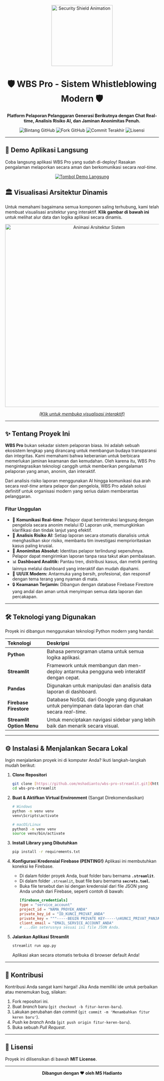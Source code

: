 <div align="center">
  <img src="https://media.giphy.com/media/v1.Y2lkPTc5MGI3NjExNTF1a2s2YXAzZmpmbjloejZ3d2IzZ2I4bnd4ejJ4ajVwMm5pczFwMSZlcD12MV9pbnRlcm5hbF9naWZfYnlfaWQmY3Q9Zw/3oKIPc07HWE3pAGAlq/giphy.gif" alt="Security Shield Animation" width="200"/>
  <h1>🛡️ WBS Pro - Sistem Whistleblowing Modern 🛡️</h1>
  <p><strong>Platform Pelaporan Pelanggaran Generasi Berikutnya dengan Chat Real-time, Analisis Risiko AI, dan Jaminan Anonimitas Penuh.</strong></p>

  <!-- Dynamic Badges -->
  <p>
    <img src="https://img.shields.io/github/stars/mshadianto/wbs-pro-streamlit?style=for-the-badge&logo=github&color=3b82f6" alt="Bintang GitHub"/>
    <img src="https://img.shields.io/github/forks/mshadianto/wbs-pro-streamlit?style=for-the-badge&logo=github&color=60a5fa" alt="Fork GitHub"/>
    <img src="https://img.shields.io/github/last-commit/mshadianto/wbs-pro-streamlit?style=for-the-badge&logo=git&color=1e293b" alt="Commit Terakhir"/>
    <img src="https://img.shields.io/badge/license-MIT-blue.svg?style=for-the-badge" alt="Lisensi"/>
  </p>
</div>

---

## 🚀 Demo Aplikasi Langsung

Coba langsung aplikasi WBS Pro yang sudah di-deploy! Rasakan pengalaman melaporkan secara aman dan berkomunikasi secara *real-time*.

<div align="center">
  <a href="https://wbs-pro-streamlit.streamlit.app/">
    <img src="https://static.streamlit.io/badges/streamlit_badge_blue_light.svg" alt="Tombol Demo Langsung"/>
  </a>
</div>

## 🏛️ Visualisasi Arsitektur Dinamis

Untuk memahami bagaimana semua komponen saling terhubung, kami telah membuat visualisasi arsitektur yang interaktif. **Klik gambar di bawah ini** untuk melihat alur data dan logika aplikasi secara dinamis.

<div align="center">
  <a href="https://mshadianto.github.io/wbs-pro-streamlit/arsitektur.html">
    <img src="https://media.giphy.com/media/v1.Y2lkPTc5MGI3NjExbWg0ZzZpY2VwZTNzMHNqNGR4dGZtZzlyZ21obnZzNmdrMmNudjZ1dCZlcD12MV9pbnRlcm5hbF9naWZfYnlfaWQmY3Q9Zw/L4T0nL4E4i4Z4t3p7R/giphy.gif" alt="Animasi Arsitektur Sistem" width="600"/>
    <br>
    <p><em>(Klik untuk membuka visualisasi interaktif)</em></p>
  </a>
</div>

---

## ✨ Tentang Proyek Ini

**WBS Pro** bukan sekadar sistem pelaporan biasa. Ini adalah sebuah ekosistem lengkap yang dirancang untuk membangun budaya transparansi dan integritas. Kami memahami bahwa keberanian untuk berbicara memerlukan jaminan keamanan dan kemudahan. Oleh karena itu, WBS Pro mengintegrasikan teknologi canggih untuk memberikan pengalaman pelaporan yang aman, anonim, dan interaktif.

Dari analisis risiko laporan menggunakan AI hingga komunikasi dua arah secara *real-time* antara pelapor dan pengelola, WBS Pro adalah solusi definitif untuk organisasi modern yang serius dalam memberantas pelanggaran.

### Fitur Unggulan

* 💬 **Komunikasi Real-time:** Pelapor dapat berinteraksi langsung dengan pengelola secara anonim melalui ID Laporan unik, memungkinkan klarifikasi dan tindak lanjut yang efektif.
* 🤖 **Analisis Risiko AI:** Setiap laporan secara otomatis dianalisis untuk menghasilkan skor risiko, membantu tim investigasi memprioritaskan kasus paling krusial.
* 🤫 **Anonimitas Absolut:** Identitas pelapor terlindungi sepenuhnya. Pelapor dapat mengirimkan laporan tanpa rasa takut akan pembalasan.
* 📊 **Dashboard Analitik:** Pantau tren, distribusi kasus, dan metrik penting lainnya melalui dashboard yang interaktif dan mudah dipahami.
* 🎨 **UI/UX Modern:** Antarmuka yang bersih, profesional, dan responsif dengan tema terang yang nyaman di mata.
* 🔒 **Keamanan Terjamin:** Dibangun dengan database Firebase Firestore yang andal dan aman untuk menyimpan semua data laporan dan percakapan.

---

## 🛠️ Teknologi yang Digunakan

Proyek ini dibangun menggunakan teknologi Python modern yang handal:

| Teknologi | Deskripsi |
| :--- | :--- |
| **Python** | Bahasa pemrograman utama untuk semua logika aplikasi. |
| **Streamlit** | Framework untuk membangun dan men-deploy antarmuka pengguna web interaktif dengan cepat. |
| **Pandas** | Digunakan untuk manipulasi dan analisis data laporan di dashboard. |
| **Firebase Firestore** | Database NoSQL dari Google yang digunakan untuk penyimpanan data laporan dan chat secara *real-time*. |
| **Streamlit Option Menu** | Untuk menciptakan navigasi sidebar yang lebih baik dan menarik secara visual. |

---

## ⚙️ Instalasi & Menjalankan Secara Lokal

Ingin menjalankan proyek ini di komputer Anda? Ikuti langkah-langkah mudah berikut:

1.  **Clone Repositori**
    ```bash
    git clone [https://github.com/mshadianto/wbs-pro-streamlit.git](https://github.com/mshadianto/wbs-pro-streamlit.git)
    cd wbs-pro-streamlit
    ```

2.  **Buat & Aktifkan Virtual Environment** (Sangat Direkomendasikan)
    ```bash
    # Windows
    python -m venv venv
    venv\Scripts\activate
    
    # macOS/Linux
    python3 -m venv venv
    source venv/bin/activate
    ```

3.  **Install Library yang Dibutuhkan**
    ```bash
    pip install -r requirements.txt
    ```

4.  **Konfigurasi Kredensial Firebase (PENTING!)**
    Aplikasi ini membutuhkan koneksi ke Firebase.
    * Di dalam folder proyek Anda, buat folder baru bernama **`.streamlit`**.
    * Di dalam folder `.streamlit`, buat file baru bernama **`secrets.toml`**.
    * Buka file tersebut dan isi dengan kredensial dari file JSON yang Anda unduh dari Firebase, seperti contoh di bawah:
        ```toml
        [firebase_credentials]
        type = "service_account"
        project_id = "NAMA_PROYEK_ANDA"
        private_key_id = "ID_KUNCI_PRIVAT_ANDA"
        private_key = """-----BEGIN PRIVATE KEY-----\nKUNCI_PRIVAT_PANJANG_ANDA_DISINI\n-----END PRIVATE KEY-----\n"""
        client_email = "EMAIL_SERVICE_ACCOUNT_ANDA"
        # ...dan seterusnya sesuai isi file JSON Anda.
        ```

5.  **Jalankan Aplikasi Streamlit**
    ```bash
    streamlit run app.py
    ```
    Aplikasi akan secara otomatis terbuka di browser default Anda!

---

## 🤝 Kontribusi

Kontribusi Anda sangat kami hargai! Jika Anda memiliki ide untuk perbaikan atau menemukan bug, silakan:
1.  Fork repositori ini.
2.  Buat *branch* baru (`git checkout -b fitur-keren-baru`).
3.  Lakukan perubahan dan *commit* (`git commit -m 'Menambahkan fitur keren baru'`).
4.  Push ke *branch* Anda (`git push origin fitur-keren-baru`).
5.  Buka sebuah *Pull Request*.

---

## 📄 Lisensi

Proyek ini dilisensikan di bawah **MIT License**.

---

<div align="center">
  <p><strong>Dibangun dengan ❤️ oleh MS Hadianto</strong></p>
</div>
